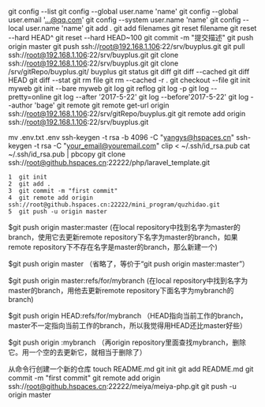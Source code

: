 git config --list
git config --global user.name 'name'
git config --global user.email '...@qq.com'
git config --system user.name 'name'
git config --local user.name 'name'
git add .
git add filenames
git reset filename
git reset --hard HEAD^
git reset --hard HEAD~100
git commit -m "提交描述"
git push origin master
git push ssh://root@192.168.1.106:22/srv/buyplus.git
git pull ssh://root@192.168.1.106:22/srv/buyplus.git
git clone ssh://root@192.168.1.106:22/srv/buyplus.git
git clone /srv/gitRepo/buyplus.git/ buyplus
git status
git diff
git diff --cached
git diff HEAD
git diff --stat
git rm file
git rm --cached -r .
git checkout --file
git init myweb
git init --bare myweb
git log
git reflog
git log -p
git log --pretty=online
git log --after '2017-5-22'
git log --before'2017-5-22'
git log --author 'bage'
git remote
git remote get-url origin
ssh://root@192.168.1.106:22/srv/gitRepo/buyplus.git
git remote add origin ssh://root@192.168.1.106:22/srv/buyplus.git


mv .env.txt .env
ssh-keygen -t rsa -b 4096 -C "yangys@hspaces.cn"
ssh-keygen -t rsa -C "your_email@youremail.com"
clip < ~/.ssh/id_rsa.pub
cat ~/.ssh/id_rsa.pub | pbcopy
git clone ssh://root@github.hspaces.cn:22222/php/laravel_template.git



    1  git init
    2  git add .
    3  git commit -m "first commit"
    4  git remote add origin ssh://root@github.hspaces.cn:22222/mini_program/quzhidao.git
    5  git push -u origin master



$git push origin master:master
 (在local repository中找到名字为master的branch，使用它去更新remote repository下名字为master的branch，如果remote repository下不存在名字是master的branch，那么新建一个)

$git push origin master 
（省略了<dst>，等价于“git push origin master:master”）

$git push origin master:refs/for/mybranch 
 (在local repository中找到名字为master的branch，用他去更新remote repository下面名字为mybranch的branch)

$git push origin HEAD:refs/for/mybranch 
（HEAD指向当前工作的branch，master不一定指向当前工作的branch，所以我觉得用HEAD还比master好些）

$git push origin :mybranch
（再origin repository里面查找mybranch，删除它。用一个空的去更新它，就相当于删除了）


从命令行创建一个新的仓库
touch README.md
git init
git add README.md
git commit -m "first commit"
git remote add origin ssh://root@github.hspaces.cn:22222/meiya/meiya-php.git
git push -u origin master
